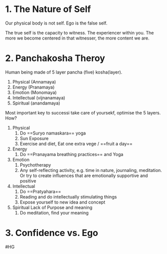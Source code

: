 # 1. The Nature of Self

Our physical body is not self. 
Ego is the false self. 

The true self is the capacity to witness. 
The experiencer within you.
The more we become centered in that witnesser, the more content we are.
# 2. Panchakosha Theroy

Human being made of 5 layer pancha (five) kosha(layer).
1. Physical (Annamaya)
2. Energy (Pranamaya)
3. Emotion (Monomaya)
4. Intellectual (vijnanamaya)
5. Spiritual (anandamaya)

Most important key to successi take care of yoursekf, optimise the 5 layers. How?
1. Physical
	1. Do ==Suryo namaskara== yoga
	2. Sun Exposure
	3. Exercise and diet, Eat one extra vege / ==fruit a day==
2. Energy
	1. Do ==Pranayama breathing practices== and Yoga
3. Emotion
	1. Psychotherapy
	2. Any self-reflecting activity, e.g. time in nature, journaling, meditation. Or try to create influences that are emotionally supportive and positive
4. Intellectual
	1. Do ==Pratyahara==
	2. Reading and do intellectually stimulating things
	3. Expose yourself to new idea and concept
5. Spiritual
	Lack of Purpose and meaning
	1. Do meditation, find your meaning


# 3. Confidence vs. Ego




#HG